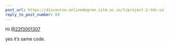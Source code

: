 ```yaml
---
post_url: https://discourse.onlinedegree.iitm.ac.in/t/project-2-tds-solver-discussion-thread/169029/72
reply_to_post_number: 69
---
```

Hi [@22f3001307](/u/22f3001307)

yes it’s same code.